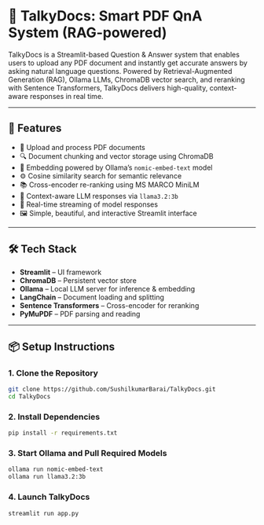 # 📘 TalkyDocs: Smart PDF QnA System (RAG-powered)

TalkyDocs is a Streamlit-based Question & Answer system that enables users to upload any PDF document and instantly get accurate answers by asking natural language questions. Powered by Retrieval-Augmented Generation (RAG), Ollama LLMs, ChromaDB vector search, and reranking with Sentence Transformers, TalkyDocs delivers high-quality, context-aware responses in real time.

---

## 🚀 Features

- 📄 Upload and process PDF documents
- 🔍 Document chunking and vector storage using ChromaDB
- 🧠 Embedding powered by Ollama’s `nomic-embed-text` model
- ⚙️ Cosine similarity search for semantic relevance
- 📚 Cross-encoder re-ranking using MS MARCO MiniLM
- 🧾 Context-aware LLM responses via `llama3.2:3b`
- 📡 Real-time streaming of model responses
- 🖼️ Simple, beautiful, and interactive Streamlit interface

---

## 🛠️ Tech Stack

- **Streamlit** – UI framework
- **ChromaDB** – Persistent vector store
- **Ollama** – Local LLM server for inference & embedding
- **LangChain** – Document loading and splitting
- **Sentence Transformers** – Cross-encoder for reranking
- **PyMuPDF** – PDF parsing and reading

---

## 📦 Setup Instructions

### 1. Clone the Repository

```bash
git clone https://github.com/SushilkumarBarai/TalkyDocs.git
cd TalkyDocs
```

### 2. Install Dependencies

```bash
pip install -r requirements.txt
```

### 3. Start Ollama and Pull Required Models

```bash
ollama run nomic-embed-text
ollama run llama3.2:3b
```

### 4. Launch TalkyDocs

```bash
streamlit run app.py
```

